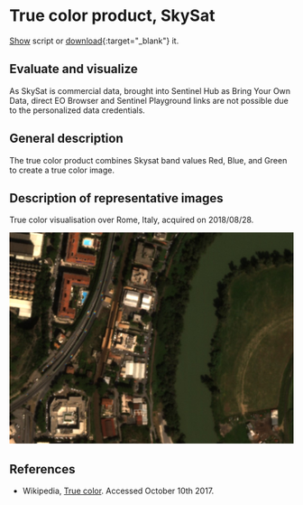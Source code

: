 # True color product, SkySat

<a href="#" id='togglescript'>Show</a> script or [download](script.js){:target="_blank"} it.
<div id='script_view' style="display:none">
{% highlight javascript %}
{% include_relative script.js %}
{% endhighlight %}
</div>

## Evaluate and visualize

As SkySat is commercial data, brought into Sentinel Hub as Bring Your Own Data, direct EO Browser and Sentinel Playground links are not possible due to the personalized data credentials.   

## General description

The true color product combines Skysat band values Red, Blue, and Green to create a true color image.

## Description of representative images

True color visualisation over Rome, Italy, acquired on 2018/08/28.

![Small true color image, on 8.10.2017.](fig/skysat_true_color.jpeg)


## References
 - Wikipedia, [True color](https://en.wikipedia.org/wiki/False_color#True_color). Accessed October 10th 2017.
